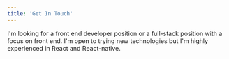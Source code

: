 ```yaml
---
title: 'Get In Touch'
---
```


I'm looking for a front end developer position or a full-stack position with a focus on front end. I'm open to trying new technologies but I'm highly experienced in React and React-native.
